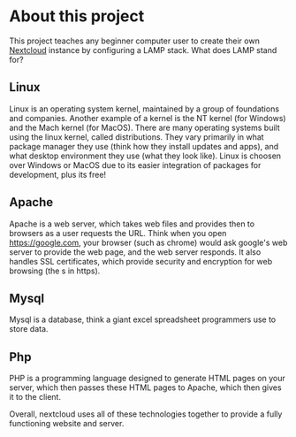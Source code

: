 # About this project

This project teaches any beginner computer user to create their own [Nextcloud](https://nextcloud.com) instance by configuring a LAMP stack.  What does LAMP stand for?

## **L**inux

Linux is an operating system kernel, maintained by a group of foundations and companies.  Another example of a kernel is the NT kernel (for Windows) and the Mach kernel (for MacOS).  There are many operating systems built using the linux kernel, called distributions.  They vary primarily in what package manager they use (think how they install updates and apps), and what desktop environment they use (what they look like).  Linux is choosen over Windows or MacOS due to its easier integration of packages for development, plus its free!

## **A**pache

Apache is a web server, which takes web files and provides then to browsers as a user requests the URL.  Think when you open https://google.com, your browser (such as chrome) would ask google's web server to provide the web page, and the web server responds.  It also handles SSL certificates, which provide security and encryption for web browsing (the s in https).  

## **M**ysql
Mysql is a database, think a giant excel spreadsheet programmers use to store data.  

## **P**hp
PHP is a programming language designed to generate HTML pages on your server, which then passes these HTML pages to Apache, which then gives it to the client.

Overall, nextcloud uses all of these technologies together to provide a fully functioning website and server.